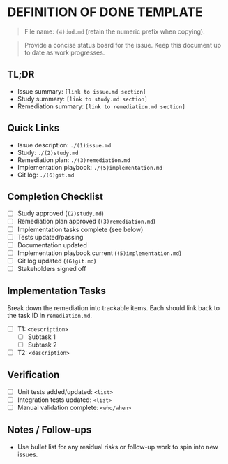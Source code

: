 # DEFINITION OF DONE TEMPLATE

> File name: `(4)dod.md` (retain the numeric prefix when copying).

> Provide a concise status board for the issue. Keep this document up to date as work progresses.

## TL;DR
- Issue summary: `[link to issue.md section]`
- Study summary: `[link to study.md section]`
- Remediation summary: `[link to remediation.md section]`

## Quick Links
- Issue description: `./(1)issue.md`
- Study: `./(2)study.md`
- Remediation plan: `./(3)remediation.md`
- Implementation playbook: `./(5)implementation.md`
- Git log: `./(6)git.md`

## Completion Checklist
- [ ] Study approved (`(2)study.md`)
- [ ] Remediation plan approved (`(3)remediation.md`)
- [ ] Implementation tasks complete (see below)
- [ ] Tests updated/passing
- [ ] Documentation updated
- [ ] Implementation playbook current (`(5)implementation.md`)
- [ ] Git log updated (`(6)git.md`)
- [ ] Stakeholders signed off

## Implementation Tasks
Break down the remediation into trackable items. Each should link back to the task ID in `remediation.md`.

- [ ] T1: `<description>`
  - [ ] Subtask 1
  - [ ] Subtask 2
- [ ] T2: `<description>`

## Verification
- [ ] Unit tests added/updated: `<list>`
- [ ] Integration tests updated: `<list>`
- [ ] Manual validation complete: `<who/when>`

## Notes / Follow-ups
- Use bullet list for any residual risks or follow-up work to spin into new issues.
